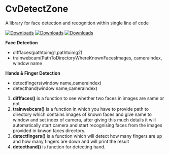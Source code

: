 # CvDetectZone
A library for face detection and recognition within single line of code

[![Downloads](https://pepy.tech/badge/cvdetectzone)](https://pepy.tech/project/cvdetectzone) [![Downloads](https://pepy.tech/badge/cvdetectzone/month)](https://pepy.tech/project/cvdetectzone) [![Downloads](https://pepy.tech/badge/cvdetectzone/week)](https://pepy.tech/project/cvdetectzone) 

**Face Detection**

 - difffaces(pathtoimg1,pathtoimg2)
 - trainwebcam(PathToDirectoryWhereKnownFacesImages, cameraindex, window name

**Hands & Finger Detection**

 - detectfingers(window name,cameraindex)
 - detecthand(window name,cameraindex) 

 

 1. **difffaces()** is a function to see whether two faces in images are same or not
 2. **trainwebcam()** is a function in which you have to provide path to directory which contains images of known faces and give name to window and set index of camera, after giving this much details it will automatically start camera and start recognising faces from the images provided in knwon faces directory.
 3. **detectfingers()** is a function which will detect how many fingers are up and how many fingers are down and will print the result
 4. **detecthand()** is function for detecting hand.
